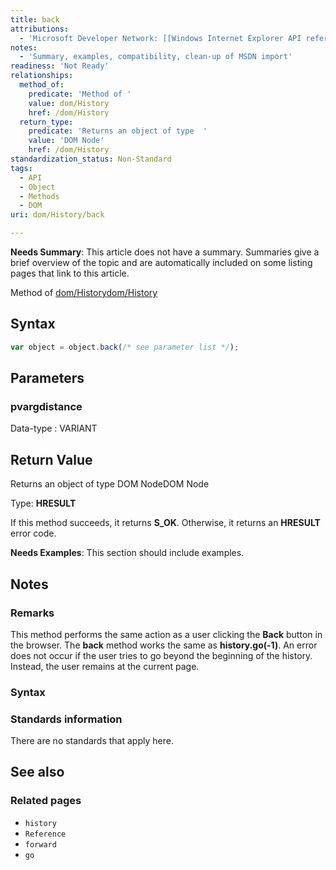 ```yaml
---
title: back
attributions:
  - 'Microsoft Developer Network: [[Windows Internet Explorer API reference](http://msdn.microsoft.com/en-us/library/ie/hh828809%28v=vs.85%29.aspx) Article]'
notes:
  - 'Summary, examples, compatibility, clean-up of MSDN import'
readiness: 'Not Ready'
relationships:
  method_of:
    predicate: 'Method of '
    value: dom/History
    href: /dom/History
  return_type:
    predicate: 'Returns an object of type  '
    value: 'DOM Node'
    href: /dom/History
standardization_status: Non-Standard
tags:
  - API
  - Object
  - Methods
  - DOM
uri: dom/History/back

---
```

**Needs Summary**: This article does not have a summary. Summaries give a brief overview of the topic and are automatically included on some listing pages that link to this article.

Method of [dom/History](/dom/History)[dom/History](/dom/History)

## Syntax

``` js
var object = object.back(/* see parameter list */);
```

## Parameters

### pvargdistance

 Data-type
:   VARIANT

## Return Value

Returns an object of type DOM NodeDOM Node

Type: **HRESULT**

If this method succeeds, it returns **S\_OK**. Otherwise, it returns an **HRESULT** error code.

**Needs Examples**: This section should include examples.

## Notes

### Remarks

This method performs the same action as a user clicking the **Back** button in the browser. The **back** method works the same as **history.go(-1)**. An error does not occur if the user tries to go beyond the beginning of the history. Instead, the user remains at the current page.

### Syntax

### Standards information

There are no standards that apply here.

## See also

### Related pages

-   `history`
-   `Reference`
-   `forward`
-   `go`
